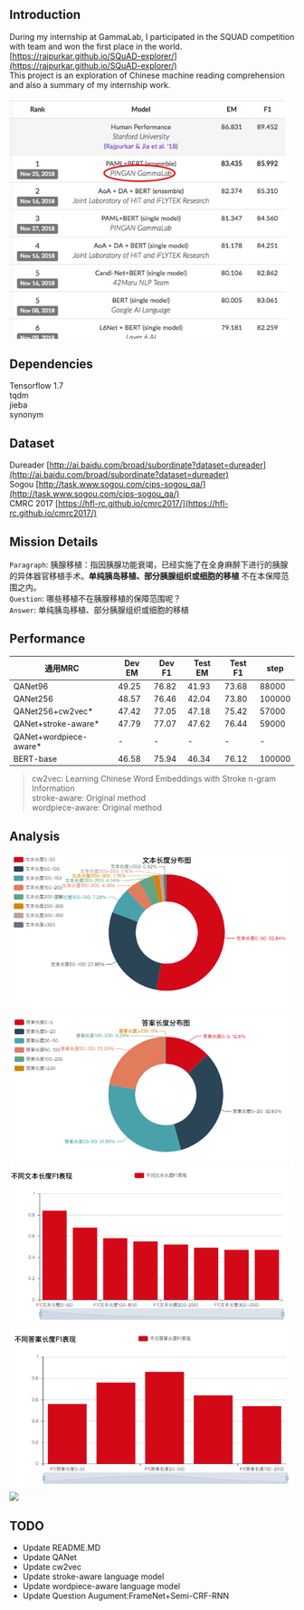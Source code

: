 ## Introduction
During my internship at GammaLab, I participated in the SQUAD competition with team and won the first place in the world.  [https://rajpurkar.github.io/SQuAD-explorer/](https://rajpurkar.github.io/SQuAD-explorer/)  
This project is an exploration of Chinese machine reading comprehension and also a summary of my internship work.

![squad](squad.png)



## Dependencies
Tensorflow 1.7  
tqdm  
jieba  
synonym  

## Dataset
Dureader   [http://ai.baidu.com/broad/subordinate?dataset=dureader](http://ai.baidu.com/broad/subordinate?dataset=dureader)  
Sogou   [http://task.www.sogou.com/cips-sogou_qa/](http://task.www.sogou.com/cips-sogou_qa/)  
CMRC 2017  [https://hfl-rc.github.io/cmrc2017/](https://hfl-rc.github.io/cmrc2017/)  

## Mission Details
`Paragraph`:
胰腺移植：指因胰腺功能衰竭，已经实施了在全身麻醉下进行的胰腺的异体器官移植手术。__单纯胰岛移植、部分胰腺组织或细胞的移植__ 不在本保障范围之内。  
`Question`: 哪些移植不在胰腺移植的保障范围呢？  
`Answer`: 单纯胰岛移植、部分胰腺组织或细胞的移植

## Performance
通用MRC|Dev EM|Dev F1|Test EM|Test F1|step
----|----|----|----|----|---
QANet96|49.25|76.82|41.93|73.68|88000
QANet256|48.57|76.46|42.04|73.80|100000
QANet256+cw2vec*|47.42|77.05|47.18|75.42|57000
QANet+stroke-aware*|47.79|77.07|47.62|76.44|59000
QANet+wordpiece-aware*|-|-|-|-|-
BERT-base|46.58|75.94|46.34|76.12|100000

>cw2vec: Learning Chinese Word Embeddings with Stroke n-gram Information  
stroke-aware: Original method   
wordpiece-aware: Original method

## Analysis
![](length.png)
![](ansl.png)
![](f11.png)
![](f12.png)
![](score.png)

## TODO
+ Update README.MD
+ Update QANet
+ Update cw2vec
+ Update stroke-aware language model
+ Update wordpiece-aware language model
+ Update Question Augument:FrameNet+Semi-CRF-RNN

